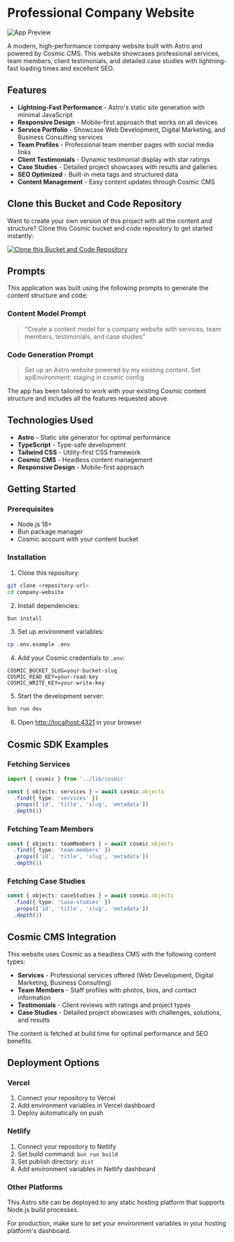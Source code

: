 # Professional Company Website

![App Preview](https://imgix.cosmicjs.com/96f27fc0-671e-11f0-a051-23c10f41277a-photo-1556742049-0cfed4f6a45d-1753204152444.jpg?w=1200&h=300&fit=crop&auto=format,compress)

A modern, high-performance company website built with Astro and powered by Cosmic CMS. This website showcases professional services, team members, client testimonials, and detailed case studies with lightning-fast loading times and excellent SEO.

## Features

- **Lightning-Fast Performance** - Astro's static site generation with minimal JavaScript
- **Responsive Design** - Mobile-first approach that works on all devices
- **Service Portfolio** - Showcase Web Development, Digital Marketing, and Business Consulting services
- **Team Profiles** - Professional team member pages with social media links
- **Client Testimonials** - Dynamic testimonial display with star ratings
- **Case Studies** - Detailed project showcases with results and galleries
- **SEO Optimized** - Built-in meta tags and structured data
- **Content Management** - Easy content updates through Cosmic CMS

## Clone this Bucket and Code Repository

Want to create your own version of this project with all the content and structure? Clone this Cosmic bucket and code repository to get started instantly:

[![Clone this Bucket and Code Repository](https://img.shields.io/badge/Clone%20this%20Bucket-29abe2?style=for-the-badge&logo=cosmic&logoColor=white)](http://localhost:3040/projects/new?clone_bucket=687fc50f1ce9637c5b43b8e4&clone_repository=687fc6991ce9637c5b43b905)

## Prompts

This application was built using the following prompts to generate the content structure and code:

### Content Model Prompt

> "Create a content model for a company website with services, team members, testimonials, and case studies"

### Code Generation Prompt

> Set up an Astro website powered by my existing content. Set apiEnvironment: staging in cosmic config

The app has been tailored to work with your existing Cosmic content structure and includes all the features requested above.

## Technologies Used

- **Astro** - Static site generator for optimal performance
- **TypeScript** - Type-safe development
- **Tailwind CSS** - Utility-first CSS framework
- **Cosmic CMS** - Headless content management
- **Responsive Design** - Mobile-first approach

## Getting Started

### Prerequisites

- Node.js 18+ 
- Bun package manager
- Cosmic account with your content bucket

### Installation

1. Clone this repository:
```bash
git clone <repository-url>
cd company-website
```

2. Install dependencies:
```bash
bun install
```

3. Set up environment variables:
```bash
cp .env.example .env
```

4. Add your Cosmic credentials to `.env`:
```env
COSMIC_BUCKET_SLUG=your-bucket-slug
COSMIC_READ_KEY=your-read-key
COSMIC_WRITE_KEY=your-write-key
```

5. Start the development server:
```bash
bun run dev
```

6. Open [http://localhost:4321](http://localhost:4321) in your browser

## Cosmic SDK Examples

### Fetching Services
```typescript
import { cosmic } from '../lib/cosmic'

const { objects: services } = await cosmic.objects
  .find({ type: 'services' })
  .props(['id', 'title', 'slug', 'metadata'])
  .depth(1)
```

### Fetching Team Members
```typescript
const { objects: teamMembers } = await cosmic.objects
  .find({ type: 'team-members' })
  .props(['id', 'title', 'slug', 'metadata'])
  .depth(1)
```

### Fetching Case Studies
```typescript
const { objects: caseStudies } = await cosmic.objects
  .find({ type: 'case-studies' })
  .props(['id', 'title', 'slug', 'metadata'])
  .depth(1)
```

## Cosmic CMS Integration

This website uses Cosmic as a headless CMS with the following content types:

- **Services** - Professional services offered (Web Development, Digital Marketing, Business Consulting)
- **Team Members** - Staff profiles with photos, bios, and contact information
- **Testimonials** - Client reviews with ratings and project types
- **Case Studies** - Detailed project showcases with challenges, solutions, and results

The content is fetched at build time for optimal performance and SEO benefits.

## Deployment Options

### Vercel
1. Connect your repository to Vercel
2. Add environment variables in Vercel dashboard
3. Deploy automatically on push

### Netlify
1. Connect your repository to Netlify
2. Set build command: `bun run build`
3. Set publish directory: `dist`
4. Add environment variables in Netlify dashboard

### Other Platforms
This Astro site can be deployed to any static hosting platform that supports Node.js build processes.

For production, make sure to set your environment variables in your hosting platform's dashboard.
<!-- README_END -->
